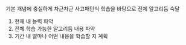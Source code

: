 기본 개념에 충실하게 
차근차근 사고패턴식 학습을 바탕으로 전체 알고리듬 숙달

1. 현재 내 능력 파악
2. 전체 학습 가능한 알고리듬 내용 파악
3. 기간 내 얼마나 어떤 내용을 학습할 지 계획

